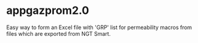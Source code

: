 # appgazprom2.0
Easy way to form an Excel file with 'GRP' list for permeability macros from files which are exported from NGT Smart.
